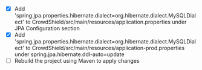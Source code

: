 - [x] Add 'spring.jpa.properties.hibernate.dialect=org.hibernate.dialect.MySQLDialect' to CrowdShield/src/main/resources/application.properties under JPA Configuration section
- [x] Add 'spring.jpa.properties.hibernate.dialect=org.hibernate.dialect.MySQLDialect' to CrowdShield/src/main/resources/application-prod.properties under spring.jpa.hibernate.ddl-auto=update
- [ ] Rebuild the project using Maven to apply changes
